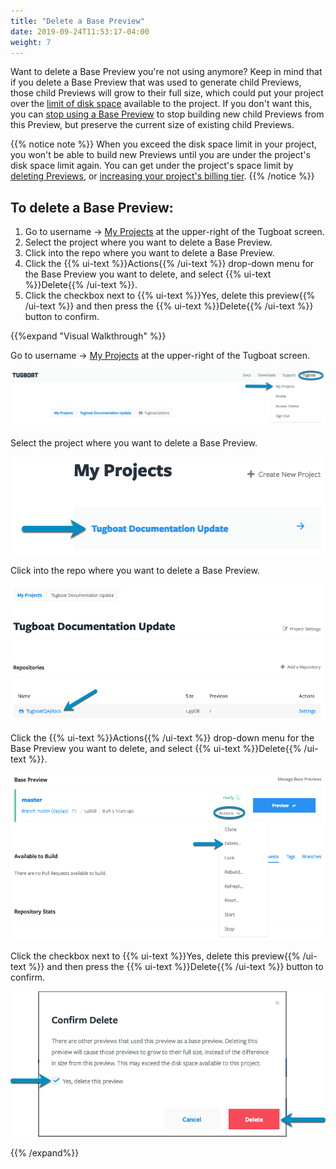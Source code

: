 ```yaml
---
title: "Delete a Base Preview"
date: 2019-09-24T11:53:17-04:00
weight: 7
---
```


Want to delete a Base Preview you're not using anymore? Keep in mind that if you
delete a Base Preview that was used to generate child Previews, those child
Previews will grow to their full size, which could put your project over the
[limit of disk space](/tugboat-billing/tugboat-pricing/#how-does-tugboat-pricing-work)
available to the project. If you don't want this, you can
[stop using a Base Preview](../stop-using-base-preview/) to stop building new
child Previews from this Preview, but preserve the current size of existing
child Previews.

{{% notice note %}} When you exceed the disk space limit in your project, you
won't be able to build new Previews until you are under the project's disk space
limit again. You can get under the project's space limit by
[deleting Previews](../../administer-previews/delete-previews/), or
[increasing your project's billing tier](/tugboat-billing/tugboat-pricing/#change-your-tugboat-plan).
{{% /notice %}}

## To delete a Base Preview:

1. Go to username -> [My Projects](https://dashboard.tugboat.qa/projects) at the
   upper-right of the Tugboat screen.
2. Select the project where you want to delete a Base Preview.
3. Click into the repo where you want to delete a Base Preview.
4. Click the {{% ui-text %}}Actions{{% /ui-text %}} drop-down menu for the Base
   Preview you want to delete, and select {{% ui-text %}}Delete{{% /ui-text %}}.
5. Click the checkbox next to {{% ui-text %}}Yes, delete this
   preview{{% /ui-text %}} and then press the
   {{% ui-text %}}Delete{{% /ui-text %}} button to confirm.

{{%expand "Visual Walkthrough" %}}

Go to username -> [My Projects](https://dashboard.tugboat.qa/projects) at the
upper-right of the Tugboat screen.

![Go to username -> My Projects](/_images/go-to-user-my-projects.png)

Select the project where you want to delete a Base Preview.

![Select the project](/_images/select-a-project.png)

Click into the repo where you want to delete a Base Preview.

![Click into Tugboat repository](/_images/click-into-tugboat-repository.png)

Click the {{% ui-text %}}Actions{{% /ui-text %}} drop-down menu for the Base
Preview you want to delete, and select {{% ui-text %}}Delete{{% /ui-text %}}.

![Click the Actions drop-down, and select Delete.](/_images/base-preview-actions-delete.png)

Click the checkbox next to {{% ui-text %}}Yes, delete this
preview{{% /ui-text %}} and then press the {{% ui-text %}}Delete{{% /ui-text %}}
button to confirm.

![Confirm Preview delete and press Delete button](/_images/base-preview-press-delete-button.png)

{{% /expand%}}
